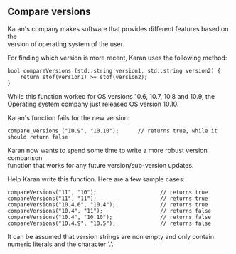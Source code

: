 ## Compare versions

Karan's company makes software that provides different features based on the  
version of operating system of the user.

For finding which version is more recent, Karan uses the following method:

    bool compareVersions (std::string version1, std::string version2) {
        return stof(version1) >= stof(version2);
    }

While this function worked for OS versions 10.6, 10.7, 10.8 and 10.9, the  
Operating system company just released OS version 10.10.

Karan's function fails for the new version:

    compare_versions ("10.9", "10.10");      // returns true, while it should return false

Karan now wants to spend some time to write a more robust version comparison  
function that works for any future version/sub-version updates.

Help Karan write this function. Here are a few sample cases:

    compareVersions("11", "10");                    // returns true
    compareVersions("11", "11");                    // returns true
    compareVersions("10.4.6", "10.4");              // returns true
    compareVersions("10.4", "11");                  // returns false
    compareVersions("10.4", "10.10");               // returns false
    compareVersions("10.4.9", "10.5");              // returns false

It can be assumed that version strings are non empty and only contain numeric 
literals and the character '.'.
